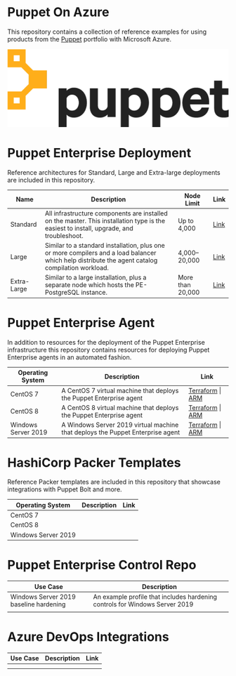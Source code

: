 # Puppet On Azure

This repository contains a collection of reference examples for using products from the [Puppet](https://puppet.com/) portfolio with Microsoft Azure.

![](./Puppet-Logo-Amber-Black-sm.png)


# Puppet Enterprise Deployment

Reference architectures for Standard, Large and Extra-large deployments are included in this repository.

|Name|Description|Node Limit|Link|
|----|-----------|----------|----|
|Standard|All infrastructure components are installed on the master. This installation type is the easiest to install, upgrade, and troubleshoot.|Up to 4,000|[Link](./Deployment/Standard)|
|Large|Similar to a standard installation, plus one or more compilers and a load balancer which help distribute the agent catalog compilation workload.|4,000–20,000|[Link](./Deployment/Large)|
|Extra-Large|Similar to a large installation, plus a separate node which hosts the PE-PostgreSQL instance.|More than 20,000|[Link](./Deployment/Extra-Large)|

# Puppet Enterprise Agent
In addition to resources for the deployment of the Puppet Enterprise infrastructure this repository contains resources for deploying Puppet Enterprise agents in an automated fashion.

|Operating System|Description|Link|
|----------------|-----------|----|
|CentOS 7|A CentOS 7 virtual machine that deploys the Puppet Enterprise agent|[Terraform](./ApplicationWorkloads/Terraform) \| [ARM](./ApplicationWorkloads/ARM)|
|CentOS 8|A CentOS 8 virtual machine that deploys the Puppet Enterprise agent|[Terraform](./ApplicationWorkloads/Terraform) \| [ARM](./ApplicationWorkloads/ARM)|
|Windows Server 2019|A Windows Server 2019 virtual machine that deploys the Puppet Enterprise agent|[Terraform](./ApplicationWorkloads/Terraform) \| [ARM](./ApplicationWorkloads/ARM)|

# HashiCorp Packer Templates

Reference Packer templates are included in this repository that showcase integrations with Puppet Bolt and more.

|Operating System|Description|Link|
|----------------|-----------|----|
|CentOS 7|||
|CentOS 8|||
|Windows Server 2019|||

# Puppet Enterprise Control Repo

|Use Case|Description|
|--------|-----------|
|Windows Server 2019 baseline hardening|An example profile that includes hardening controls for Windows Server 2019|
|||

# Azure DevOps Integrations

|Use Case|Description|Link|
|--------|-----------|----|
|||
|||